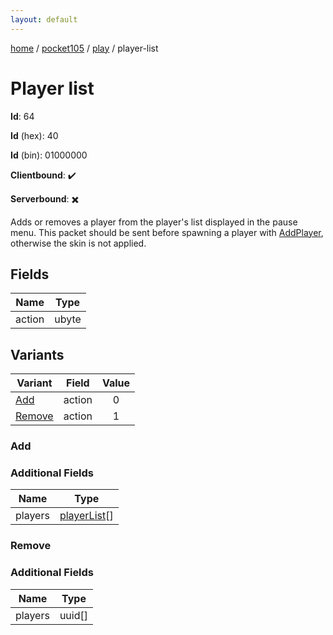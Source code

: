 ```yaml
---
layout: default
---
```


[home](/)  /  [pocket105](/protocol/pocket105)  /  [play](/protocol/pocket105/play)  /  player-list

# Player list

**Id**: 64

**Id** (hex): 40

**Id** (bin): 01000000

**Clientbound**: ✔️

**Serverbound**: ✖️

Adds or removes a player from the player's list displayed in the pause menu. This packet should be sent before spawning a player with [AddPlayer](#play_add-player), otherwise the skin is not applied.

## Fields

Name | Type
---|---
action | ubyte

## Variants

Variant | Field | Value
---|---|:---:
[Add](#add) | action | 0
[Remove](#remove) | action | 1

### Add

### Additional Fields

Name | Type
---|---
players | [playerList](/protocol/pocket105/types/player-list)[]

### Remove

### Additional Fields

Name | Type
---|---
players | uuid[]

